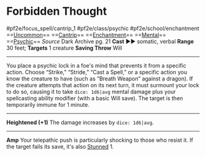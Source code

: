 # Forbidden Thought
#pf2e/focus_spell/cantrip_1 #pf2e/class/psychic #pf2e/school/enchantment 
==[Uncommon](Uncommon.md)== ==[Cantrip](Cantrip.md)== ==[Enchantment](Enchantment.md)== ==[Mental](Mental.md)== ==[Psychic](Psychic.md)==
*Source* Dark Archive pg. 21
**Cast** ►► somatic, verbal
**Range** 30 feet; **Targets** 1 creature
**Saving Throw** Will

---
You place a psychic lock in a foe's mind that prevents it from a specific action. Choose “Strike,” “Stride,” “Cast a Spell,” or a specific action you know the creature to have (such as “Breath Weapon” against a dragon). If the creature attempts that action on its next turn, it must surmount your lock to do so, causing it to take `dice: 1d6|avg` mental damage plus your spellcasting ability modifier (with a basic Will save). The target is then temporarily immune for 1 minute.

<hr>

**Heightened (+1)** The damage increases by `dice: 1d6|avg`.

---
**Amp** Your telepathic push is particularly shocking to those who resist it. If the target fails its save, it's also [Stunned](Stunned.md) 1.
